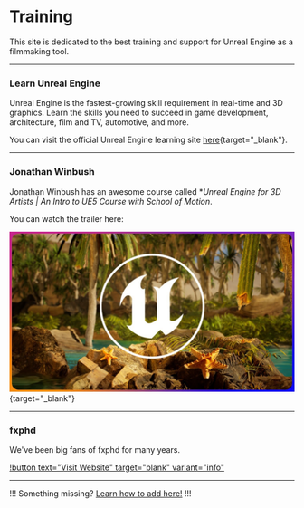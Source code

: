 # Training

This site is dedicated to the best training and support for Unreal Engine as a filmmaking tool.

---

### Learn Unreal Engine

Unreal Engine is the fastest-growing skill requirement in real-time and 3D graphics. Learn the skills you need to succeed in game development, architecture, film and TV, automotive, and more.

You can visit the official Unreal Engine learning site [here](https://www.unrealengine.com/en-US/learn){target="_blank"}.

---

### Jonathan Winbush

Jonathan Winbush has an awesome course called **Unreal Engine for 3D Artists | An Intro to UE5 Course with School of Motion*.

You can watch the trailer here:

[![](/static/winbush.jpg)](https://www.youtube.com/watch?v=TnCdpEiLyhU){target="_blank"}

---

### fxphd

We've been big fans of fxphd for many years.

[!button text="Visit Website" target="blank" variant="info"](https://www.fxphd.com/)

---

!!!
Something missing? [Learn how to add here!](../contribute/)
!!!